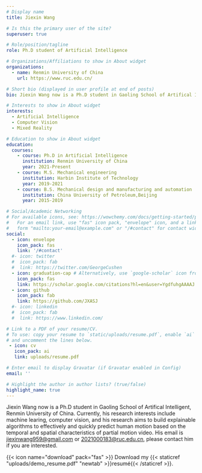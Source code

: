 ```yaml
---
# Display name
title: Jiexin Wang

# Is this the primary user of the site?
superuser: true

# Role/position/tagline
role: Ph.D student of Artificial Intelligence

# Organizations/Affiliations to show in About widget
organizations:
  - name: Renmin University of China
    url: https://www.ruc.edu.cn/

# Short bio (displayed in user profile at end of posts)
bio: Jiexin Wang now is a Ph.D student in Gaoling School of Artifical Intelligent, Renmin University of China. Currently, his research interests include machine learing, computer vision, and his research aims to build  explainable algorithms to effectively and quickly predict human motion based on the temporal and spatial characteristics of partial motion video. His email is jiexinwang959@gmail.com, please contact him if you are interested.

# Interests to show in About widget
interests:
  - Artificial Intelligence
  - Computer Vision
  - Mixed Reality

# Education to show in About widget
education:
  courses:
    - course: Ph.D in Artificial Intelligence
      institution: Renmin University of China
      year: 2021-Present
    - course: M.S. Mechanical engineering
      institution: Harbin Institute of Technology
      year: 2019-2021
    - course: B.S. Mechanical design and manufacturing and automation
      institution: China University of Petroleum,Beijing
      year: 2015-2019

# Social/Academic Networking
# For available icons, see: https://wowchemy.com/docs/getting-started/page-builder/#icons
#   For an email link, use "fas" icon pack, "envelope" icon, and a link in the
#   form "mailto:your-email@example.com" or "/#contact" for contact widget.
social:
  - icon: envelope
    icon_pack: fas
    link: '/#contact'
  #- icon: twitter
  #  icon_pack: fab
  #  link: https://twitter.com/GeorgeCushen
  - icon: graduation-cap # Alternatively, use `google-scholar` icon from `ai` icon pack graduation-cap
    icon_pack: fas
    link: https://scholar.google.com/citations?hl=en&user=YgdfuhgAAAAJ
  - icon: github
    icon_pack: fab
    link: https://github.com/JXASJ
  #- icon: linkedin
  #  icon_pack: fab
  #  link: https://www.linkedin.com/

# Link to a PDF of your resume/CV.
# To use: copy your resume to `static/uploads/resume.pdf`, enable `ai` icons in `params.toml`,
# and uncomment the lines below.
 - icon: cv
   icon_pack: ai
   link: uploads/resume.pdf

# Enter email to display Gravatar (if Gravatar enabled in Config)
email: ''

# Highlight the author in author lists? (true/false)
highlight_name: true
---
```

Jiexin Wang now is a Ph.D student in Gaoling School of Artifical Intelligent, Renmin University of China. Currently, his research interests include machine learing, computer vision, and his research aims to build  explainable algorithms to effectively and quickly predict human motion based on the temporal and spatial characteristics of partial motion video. His email is jiexinwang959@gmail.com or 2021000183@ruc.edu.cn, please contact him if you are interested.

{{< icon name="download" pack="fas" >}} Download my {{< staticref "uploads/demo_resume.pdf" "newtab" >}}resumé{{< /staticref >}}.
